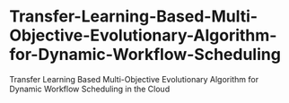 # Transfer-Learning-Based-Multi-Objective-Evolutionary-Algorithm-for-Dynamic-Workflow-Scheduling
Transfer Learning Based Multi-Objective Evolutionary Algorithm for Dynamic Workflow Scheduling in the Cloud
